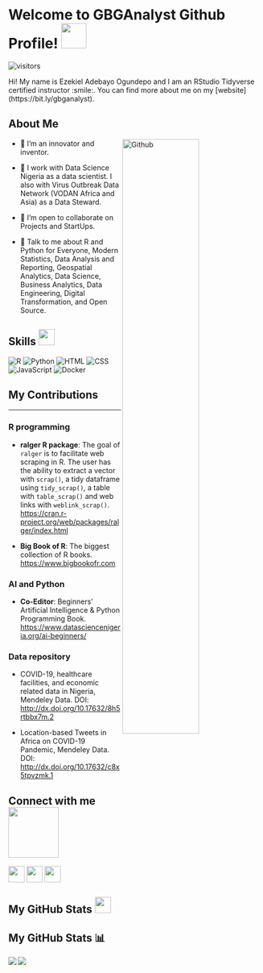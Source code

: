 <h1> Welcome to GBGAnalyst Github Profile! <img src = "https://raw.githubusercontent.com/MartinHeinz/MartinHeinz/master/wave.gif" width = 50px> </h1>
<p align='center'>

![visitors](https://visitor-badge.glitch.me/badge?page_id=gbganalyst.gbganalyst)


<div size='20px'> Hi! My name is Ezekiel Adebayo Ogundepo and I am an RStudio Tidyverse certified instructor :smile:. You can find more about me on my [website](https://bit.ly/gbganalyst).



<h2> About Me</h2>


<img width="55%" align="right" alt="Github" src="https://raw.githubusercontent.com/onimur/.github/master/.resources/git-header.svg" />


- 🔭 I’m an innovator and inventor.

- 🌱 I work with Data Science Nigeria as a data scientist. I also with Virus Outbreak Data Network (VODAN Africa and Asia) as a Data Steward.

- 👯 I’m open to collaborate on Projects and StartUps.   

- 💬 Talk to me about R and Python for Everyone, Modern Statistics, Data Analysis and Reporting, Geospatial Analytics, Data Science, Business Analytics, Data Engineering, Digital Transformation, and Open Source.

<h2> Skills <img src = "https://media2.giphy.com/media/QssGEmpkyEOhBCb7e1/giphy.gif?cid=ecf05e47a0n3gi1bfqntqmob8g9aid1oyj2wr3ds3mg700bl&rid=giphy.gif" width = 32px> </h2>

![R](https://img.shields.io/badge/-R-blue?style=flat-square&logo=R&link=https://github.com/gbganalyst/)
![Python](https://img.shields.io/badge/-Python-yellow?style=flat-square&logo=python&link=https://github.com/gbganalyst/)
![HTML](https://img.shields.io/badge/-HTML-ivory?style=flat-square&logo=HTML5&link=https://github.com/gbganalyst/)
![CSS](https://img.shields.io/badge/-CSS-GREEN?style=flat-square&logo=CSS3&link=https://github.com/gbganalyst/)
![JavaScript](https://img.shields.io/badge/-JavaScript-black?style=flat-square&logo=javascript&link=https://github.com/gbganalyst/)
![Docker](https://img.shields.io/badge/-Docker-grey?style=flat-square&logo=docker&link=https://github.com/gbganalyst/)


## My Contributions
***

### R programming

- **ralger R package**: The goal of `ralger` is to facilitate web scraping in R. The user has the ability to extract a vector with `scrap()`, a tidy dataframe using `tidy_scrap()`, a table with `table_scrap()` and web links with `weblink_scrap()`. <https://cran.r-project.org/web/packages/ralger/index.html>  

- **Big Book of R**:  The biggest collection of R books. <https://www.bigbookofr.com>


### AI and Python


- **Co-Editor**: Beginners' Artificial Intelligence & Python Programming Book. <https://www.datasciencenigeria.org/ai-beginners/> 



### Data repository

- COVID-19, healthcare facilities, and economic related data in Nigeria,  Mendeley Data. DOI: http://dx.doi.org/10.17632/8h5rtbbx7m.2 

- Location-based Tweets in Africa on COVID-19 Pandemic, Mendeley Data.  DOI: http://dx.doi.org/10.17632/c8x5tpvzmk.1


<h2> Connect with me <img src='https://raw.githubusercontent.com/ShahriarShafin/ShahriarShafin/main/Assets/handshake.gif' width="100px"> </h2>
<a href = 'https://https://www.linkedin.com/in/ezekiel-ogundepo/'> <img width = '32px' align= 'center' src="https://raw.githubusercontent.com/rahulbanerjee26/githubAboutMeGenerator/main/icons/linked-in-alt.svg"/></a> 
<a href = 'https://www.twitter.com/gbganalyst'> <img width = '32px' align= 'center' src="https://raw.githubusercontent.com/rahulbanerjee26/githubAboutMeGenerator/main/icons/twitter.svg"/></a> 
<a href = 'https://www.github.com/gbganalyst'> <img width = '32px' align= 'center' src="https://raw.githubusercontent.com/rahulbanerjee26/githubAboutMeGenerator/main/icons/github.svg"/></a> 



<h2> My GitHub Stats <img src='https://media1.giphy.com/media/du3J3cXyzhj75IOgvA/giphy.gif?cid=ecf05e47x2g034i9pzwtzzsd3xgg2w9nr94t4tflbbgo3008&rid=giphy.gif' width='32px'> </h2>


## My GitHub Stats 📊
<a href="https://github.com/gbganalyst/github-readme-stats">
  <img align="left" src="https://github-readme-stats.vercel.app/api?username=gbganalyst&count_private=true&show_icons=true&theme=radical" />
</a>
<a href="https://github.com/gbganalyst/convoychat">
  <img align="center" src="https://github-readme-stats.vercel.app/api/top-langs/?username=gbganalyst"/>
</a>
